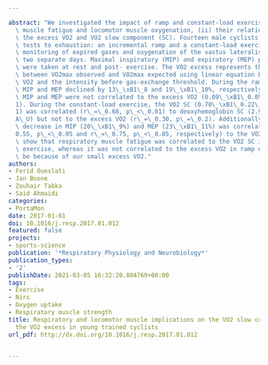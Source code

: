 ---
abstract: "We investigated the impact of ramp and constant-load exercise on (i) respiratory\
  \ muscle fatigue and locomotor muscle oxygenation, (ii) their relationship with\
  \ the excess VO2 and VO2 slow component (SC). Fourteen male cyclists performed two\
  \ tests to exhaustion: an incremental ramp and a constant-load exercise with continuous\
  \ monitoring of expired gases and oxygenation of the vastus lateralis muscle on\
  \ two separate days. Maximal inspiratory (MIP) and expiratory (MEP) pressure measurements\
  \ were taken at rest and post- exercise. The VO2 excess represents the difference\
  \ between VO2max observed and VO2max expected using linear equation between the\
  \ VO2 and the intensity before gas-exchange threshold. During the ramp exercise,\
  \ MIP and MEP declined by 13\_\xB1\_8 and 19\_\xB1\_10%, respectively (p\_<\_0.05).\
  \ MIP and MEP were not correlated to the excess VO2 (0.09\_\xB1\_0.05\_l\_min\u2212\
  1). During the constant-load exercise, the VO2 SC (0.70\_\xB1\_0.22\_l\_min\u2212\
  1) was correlated (r\_=\_0.68, p\_<\_0.01) to deoxyhemoglobin SC (2.94\_\xB1\_1.25\_\
  A\_U) but not to the excess VO2 (r\_=\_0.30, p\_=\_0.2). Additionally, the significant\
  \ decrease in MIP (20\_\xB1\_9%) and MEP (23\_\xB1\_11%) was correlated (r\_=\_\
  0.55, p\_<\_0.05 and r\_=\_0.75, p\_<\_0.05, respectively) to the VO2 SC. Our results\
  \ show that respiratory muscle fatigue was correlated to the VO2 SC in the constant-load\
  \ exercise, whereas it was not correlated to the excess VO2 in ramp exercise may\
  \ be because of our small excess VO2."
authors:
- Ferid Oueslati
- Jan Boone
- Zouhair Tabka
- Said Ahmaidi
categories:
- PortaMon
date: 2017-01-01
doi: 10.1016/j.resp.2017.01.012
featured: false
projects:
- sports-science
publication: '*Respiratory Physiology and Neurobiology*'
publication_types:
- '2'
publishDate: 2021-03-05 16:32:20.804769+00:00
tags:
- Exercise
- Nirs
- Oxygen uptake
- Respiratory muscle strength
title: Respiratory and locomotor muscle implications on the VO2 slow component and
  the VO2 excess in young trained cyclists
url_pdf: http://dx.doi.org/10.1016/j.resp.2017.01.012

---

